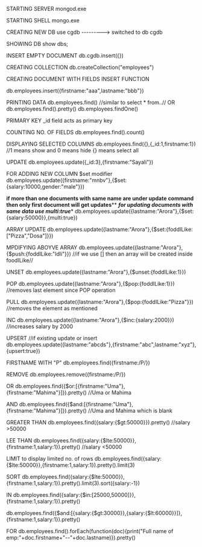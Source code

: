 STARTING SERVER
mongod.exe

STARTING SHELL
mongo.exe

CREATING NEW DB
use cgdb	-----<ouput>----> switched to db cgdb

SHOWING DB
show dbs;

INSERT EMPTY DOCUMENT
db.cgdb.insert({})

CREATING COLLECTION
db.createCollection("employees")

CREATING DOCUMENT WITH FIELDS     INSERT FUNCTION

db.employees.insert({firstname:"aaa",lastname:"bbb"})

PRINTING DATA
db.employees.find()	//similar to select * from..//	OR    db.employees.find().pretty()
db.employees.findOne()

PRIMARY KEY
_id  field acts as primary key

COUNTING NO. OF FIELDS
db.employees.find().count()

DISPLAYING SELECTED COLUMNS
db.employees.find({},{_id:1,firstname:1})  //1 means show and 0 means hide {} means select all

UPDATE
db.employees.update({_id:3},{firstname:"Sayali"})

FOR ADDING NEW COLUMN
$set modifier
db.employees.update({firstname:"mnbv"},{$set:{salary:10000,gender:"male"}})


******if more than one documents with same name are under update command then only first document will get updates********
*********for updating documents with same data use multi:true**********
db.employees.update({lastname:"Arora"},{$set:{salary:50000}},{multi:true})

ARRAY UPDATE
db.employees.update({lastname:"Arora"},{$set:{foddILike:["Pizza","Dosa"]}})

MPDIFYING ABOYVE ARRAY
db.employees.update({lastname:"Arora"},{$push:{foddILike:"Idli"}})	//if we use [] then an array will be created inside foodILike//

UNSET
db.employees.update({lastname:"Arora"},{$unset:{foddILike:1}})

POP
db.employees.update({lastname:"Arora"},{$pop:{foddILike:1}})	//removes last element since POP operation

PULL
db.employees.update({lastname:"Arora"},{$pop:{foddILike:"Pizza"}})	//removes the element as mentioned

INC
db.employees.update({lastname:"Arora"},{$inc:{salary:2000}})	//increases salary by 2000

UPSERT 	//if existing update or insert
db.employees.update({lastname:"abcds"},{firstname:"abc",lastname:"xyz"},{upsert:true})

FIRSTNAME WITH "P"
db.employees.find({firstname:/P/})

REMOVE
db.employees.remove({firstname:/P/})

OR
db.employees.find({$or:[{firstname:"Uma"},{firstname:"Mahima"}]}).pretty()	//Uma or Mahima

AND
db.employees.find({$and:[{firstname:"Uma"},{firstname:"Mahima"}]}).pretty()	//Uma and Mahima which is blank

GREATER THAN
db.employees.find({salary:{$gt:50000}}).pretty()	//salary >50000

LEE THAN
db.employees.find({salary:{$lte:50000}},{firstname:1,salary:1}).pretty()	//salary 
<50000


LIMIT
to display limited no. of rows
db.employees.find({salary:{$lte:50000}},{firstname:1,salary:1}).pretty().limit(3)

SORT
db.employees.find({salary:{$lte:50000}},{firstname:1,salary:1}).pretty().limit(3).sort({salary:-1})

IN
db.employees.find({salary:{$in:[25000,50000]}},{firstname:1,salary:1}).pretty()

db.employees.find({$and:[{salary:{$gt:30000}},{salary:{$lt:60000}}]},{firstname:1,salary:1}).pretty()


FOR
db.employees.find().forEach(function(doc){print("Full name of emp:"+doc.firstname+"--"+doc.lastname)}).pretty()
